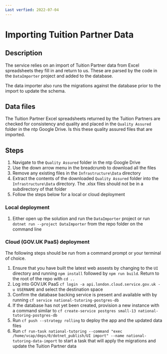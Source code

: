 ```yaml
---
Last verfied: 2022-07-04
---
```


# Importing Tuition Partner Data

## Description

The service relies on an import of Tuition Partner data from Excel spreadsheets they fill in and return to us. These are parsed by the code in the `DataImporter` project and added to the database.

The data importer also runs the migrations against the database prior to the import to update the schema.

## Data files

The Tuition Partner Excel spreadsheets returned by the Tuition Partners are checked for consistency and quality and placed in the `Quality Assured` folder in the ntp Google Drive. Is this these quality assured files that are imported.

## Steps

1. Navigate to the `Quality Assured` folder in the ntp Google Drive
2. Use the down arrow menu in the breadcrumb to download all the files
3. Remove any existing files in the `Infrastructure\Data` directory
4. Extract the contents of the downloaded `Quality Assured` folder into the `Infrastructure\Data` directory. The .xlsx files should not be in a subdirectory of that folder
5. Follow the steps below for a local or cloud deployment

### Local deployment

1. Either open up the solution and run the `DataImporter` project or run `dotnet run --project DataImporter` from the repo folder on the command line

### Cloud (GOV.UK PaaS) deployment

The following steps should be run from a command prompt or your terminal of choice.

1. Ensure that you have built the latest web assests by changing to the `UI` directory and running `npm install` followed by `npm run build`. Return to the root of the repo with `cd ..`
2. Log into GOV.UK PaaS `cf login -a api.london.cloud.service.gov.uk -u USERNAME` and select the destination space
3. Confirm the database backing service is present and available with by running `cf service national-tutoring-postgres-db`
4. If the database has not yet been created, provision a new instance with a command similar to `cf create-service postgres small-13 national-tutoring-postgres-db`
5. Run `cf push --strategy rolling` to deploy the app and the updated data files
6. Run `cf run-task national-tutoring --command "exec /home/vcap/deps/0/dotnet_publish/UI import" --name national-tutoring-data-import` to start a task that will apply the migrations and update the Tuition Partner data

